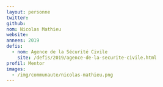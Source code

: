 ```yaml
---
layout: personne
twitter:
github:
nom: Nicolas Mathieu
website:
annees: 2019
defis:
  - nom: Agence de la Sécurité Civile
    site: /defis/2019/agence-de-la-securite-civile.html
profil: Mentor
images:
  - /img/communaute/nicolas-mathieu.png
---
```

